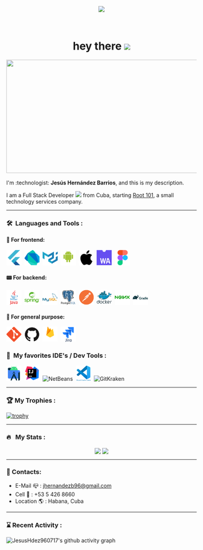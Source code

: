 <p align="center"><img src="https://media.giphy.com/media/M9gbBd9nbDrOTu1Mqx/giphy.gif" width="100"/></p>
<p align="center">
<p align="center"><img src="https://komarev.com/ghpvc/?username=JesusHdez960717&style=flat-square&color=blue" alt=""></p>

<h1 align="center">hey there <img src="https://media.giphy.com/media/hvRJCLFzcasrR4ia7z/giphy.gif" width="30px"></h1>

<p align="center"><img src="https://media.giphy.com/media/dWesBcTLavkZuG35MI/giphy.gif" width="600" height="300"  /></p>


<p align="left"> 
I'm :technologist: <strong>Jesús Hernández Barrios</strong>, and this is my description.
</p>

I am a Full Stack Developer <img src="https://media.giphy.com/media/WUlplcMpOCEmTGBtBW/giphy.gif" width="30"> from Cuba, starting [Root 101](), a small technology services company.

---

### 🛠 &nbsp;Languages and Tools :

#### :iphone: For frontend:

<p>
<img src="https://github.com/devicons/devicon/blob/master/icons/flutter/flutter-original.svg" title="Flutter" alt="Flutter" width="40" height="40"/>&nbsp;
<img src="https://github.com/devicons/devicon/blob/master/icons/dart/dart-original.svg" title="Dart" alt="Dart" width="40" height="40"/>&nbsp;
<img src="https://github.com/devicons/devicon/blob/master/icons/materialui/materialui-original.svg" title="Material UI" alt="Material UI" width="40" height="40"/>&nbsp;
<img src="https://github.com/devicons/devicon/blob/master/icons/android/android-original-wordmark.svg" title="Android"  alt="Android" width="40" height="40"/>&nbsp;
<img src="https://github.com/devicons/devicon/blob/master/icons/apple/apple-original.svg" title="iOS"  alt="iOS" width="40" height="40"/>&nbsp;
<img src="https://github.com/devicons/devicon/blob/master/icons/wasm/wasm-original.svg" title="Web"  alt="Web" width="40" height="40"/>&nbsp;
<img src="https://github.com/devicons/devicon/blob/master/icons/figma/figma-original.svg" title="Figma"  alt="Figma" width="40" height="40"/>&nbsp;
</p>

#### :pager: For backend:
<p>
<img src="https://github.com/devicons/devicon/blob/master/icons/java/java-original-wordmark.svg" title="Java" alt="Java" width="40" height="40"/>&nbsp;
<img src="https://github.com/devicons/devicon/blob/master/icons/spring/spring-original-wordmark.svg" title="Spring" alt="Spring" width="40" height="40"/>&nbsp;
<img src="https://github.com/devicons/devicon/blob/master/icons/mysql/mysql-original-wordmark.svg" title="MySQL"  alt="MySQL" width="40" height="40"/>&nbsp;
<img src="https://github.com/devicons/devicon/blob/master/icons/postgresql/postgresql-original-wordmark.svg" title="Postgresql"  alt="Postgresql" width="40" height="40"/>&nbsp;
<img src="https://github.com/devicons/devicon/blob/master/icons/postman/postman-original.svg" title="Postman"  alt="Postman" width="40" height="40"/>&nbsp;
<img src="https://github.com/devicons/devicon/blob/master/icons/docker/docker-original-wordmark.svg" title="Docker"  alt="Docker" width="40" height="40"/>&nbsp;
<img src="https://github.com/devicons/devicon/blob/master/icons/nginx/nginx-original.svg" title="NGINX"  alt="NGINX" width="40" height="40"/>&nbsp;
<img src="https://github.com/devicons/devicon/blob/master/icons/gradle/gradle-original-wordmark.svg" title="Gradle"  alt="Gradle" width="40" height="40"/>&nbsp;
</p>

#### :satellite: For general purpose:

<p>
<img src="https://github.com/devicons/devicon/blob/master/icons/git/git-original.svg" title="Git" alt="Git" width="40" height="40"/>&nbsp;
<img src="https://github.com/devicons/devicon/blob/master/icons/github/github-original.svg" title="Github" alt="Github" width="40" height="40"/>&nbsp;
<img src="https://github.com/devicons/devicon/blob/master/icons/firebase/firebase-original-wordmark.svg" title="Firebase" alt="Firebase" width="40" height="40"/>&nbsp;
<img src="https://github.com/devicons/devicon/blob/master/icons/jira/jira-original-wordmark.svg" title="Jira" alt="Jira" width="40" height="40"/>&nbsp;
</p>


### 🦄 &nbsp;My favorites IDE's / Dev Tools :

<p>
<img src="https://github.com/devicons/devicon/blob/master/icons/androidstudio/androidstudio-original.svg" title="Android Studio" alt="Android Studio" width="40" height="40"/>&nbsp;
<img src="https://github.com/devicons/devicon/blob/master/icons/intellij/intellij-original.svg" title="Intellij" alt="Intellij" width="40" height="40"/>&nbsp;
<img src="https://img.icons8.com/windows/50/000000/netbeans.png" title="NetBeans" alt="NetBeans" width="40" height="40"/>&nbsp;
<img src="https://github.com/devicons/devicon/blob/master/icons/vscode/vscode-original-wordmark.svg" title="VSCode" alt="VSCode" width="40" height="40"/>&nbsp;
<img src="https://img.icons8.com/windows/32/000000/gitkraken.png" title="GitKraken" alt="GitKraken" width="40" height="40"/>&nbsp;
</p>

---

### 🏆 My Trophies :

[![trophy](https://github-profile-trophy.vercel.app/?username=JesusHdez960717)](https://github.com/JesusHdez960717)

---

### 🔥 &nbsp; My Stats :

<div align="center">
  <img height="160px" align="center" src="https://github-readme-stats-sigma-five.vercel.app/api?username=JesusHdez960717&count_private=true&theme=merko&show_icons=true" />

  <img height="160px" align="center" src="http://github-readme-streak-stats.herokuapp.com?user=JesusHdez960717&theme=dark&background=000000)](https://git.io/streak-stats" />
</div>

---

### :fax: Contacts:
- E-Mail :mailbox_closed: : jhernandezb96@gmail.com
- Cell :iphone: : +53 5 426 8660
- Location :earth_americas: : Habana, Cuba

---

### ⌛ Recent Activity :

![JesusHdez960717's github activity graph](https://activity-graph.herokuapp.com/graph?username=JesusHdez960717&theme=react-dark)
